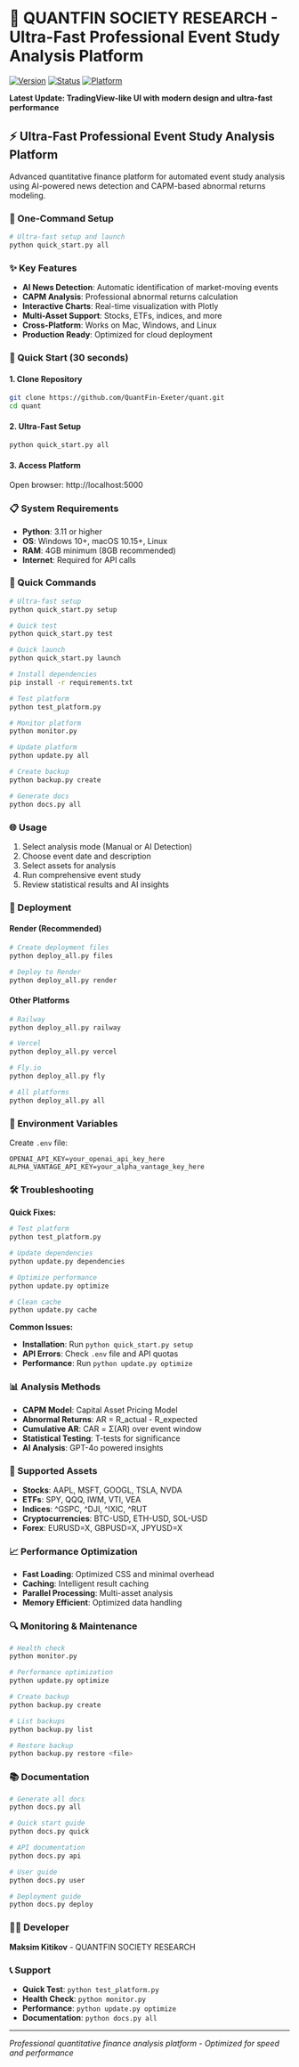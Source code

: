 # 🚀 QUANTFIN SOCIETY RESEARCH - Ultra-Fast Professional Event Study Analysis Platform

[![Version](https://img.shields.io/badge/version-v2.2.0-blue.svg)](https://github.com/QuantFin-Exeter/quant/releases/tag/v2.2.0)
[![Status](https://img.shields.io/badge/status-active-success.svg)](https://quantfin.it.com/)
[![Platform](https://img.shields.io/badge/platform-independent-brightgreen.svg)](https://github.com/QuantFin-Exeter/quant)

**Latest Update: TradingView-like UI with modern design and ultra-fast performance**

## ⚡ Ultra-Fast Professional Event Study Analysis Platform

Advanced quantitative finance platform for automated event study analysis using AI-powered news detection and CAPM-based abnormal returns modeling.

### 🚀 One-Command Setup

```bash
# Ultra-fast setup and launch
python quick_start.py all
```

### ✨ Key Features

* **AI News Detection**: Automatic identification of market-moving events
* **CAPM Analysis**: Professional abnormal returns calculation
* **Interactive Charts**: Real-time visualization with Plotly
* **Multi-Asset Support**: Stocks, ETFs, indices, and more
* **Cross-Platform**: Works on Mac, Windows, and Linux
* **Production Ready**: Optimized for cloud deployment

### 🎯 Quick Start (30 seconds)

#### 1. Clone Repository
```bash
git clone https://github.com/QuantFin-Exeter/quant.git
cd quant
```

#### 2. Ultra-Fast Setup
```bash
python quick_start.py all
```

#### 3. Access Platform
Open browser: http://localhost:5000

### 📋 System Requirements

* **Python**: 3.11 or higher
* **OS**: Windows 10+, macOS 10.15+, Linux
* **RAM**: 4GB minimum (8GB recommended)
* **Internet**: Required for API calls

### 🔧 Quick Commands

```bash
# Ultra-fast setup
python quick_start.py setup

# Quick test
python quick_start.py test

# Quick launch
python quick_start.py launch

# Install dependencies
pip install -r requirements.txt

# Test platform
python test_platform.py

# Monitor platform
python monitor.py

# Update platform
python update.py all

# Create backup
python backup.py create

# Generate docs
python docs.py all
```

### 🌐 Usage

1. Select analysis mode (Manual or AI Detection)
2. Choose event date and description
3. Select assets for analysis
4. Run comprehensive event study
5. Review statistical results and AI insights

### 🚀 Deployment

#### Render (Recommended)
```bash
# Create deployment files
python deploy_all.py files

# Deploy to Render
python deploy_all.py render
```

#### Other Platforms
```bash
# Railway
python deploy_all.py railway

# Vercel
python deploy_all.py vercel

# Fly.io
python deploy_all.py fly

# All platforms
python deploy_all.py all
```

### 🔑 Environment Variables

Create `.env` file:
```env
OPENAI_API_KEY=your_openai_api_key_here
ALPHA_VANTAGE_API_KEY=your_alpha_vantage_key_here
```

### 🛠️ Troubleshooting

**Quick Fixes:**
```bash
# Test platform
python test_platform.py

# Update dependencies
python update.py dependencies

# Optimize performance
python update.py optimize

# Clean cache
python update.py cache
```

**Common Issues:**
- **Installation**: Run `python quick_start.py setup`
- **API Errors**: Check `.env` file and API quotas
- **Performance**: Run `python update.py optimize`

### 📊 Analysis Methods

- **CAPM Model**: Capital Asset Pricing Model
- **Abnormal Returns**: AR = R_actual - R_expected
- **Cumulative AR**: CAR = Σ(AR) over event window
- **Statistical Testing**: T-tests for significance
- **AI Analysis**: GPT-4o powered insights

### 🎯 Supported Assets

- **Stocks**: AAPL, MSFT, GOOGL, TSLA, NVDA
- **ETFs**: SPY, QQQ, IWM, VTI, VEA
- **Indices**: ^GSPC, ^DJI, ^IXIC, ^RUT
- **Cryptocurrencies**: BTC-USD, ETH-USD, SOL-USD
- **Forex**: EURUSD=X, GBPUSD=X, JPYUSD=X

### 📈 Performance Optimization

- **Fast Loading**: Optimized CSS and minimal overhead
- **Caching**: Intelligent result caching
- **Parallel Processing**: Multi-asset analysis
- **Memory Efficient**: Optimized data handling

### 🔍 Monitoring & Maintenance

```bash
# Health check
python monitor.py

# Performance optimization
python update.py optimize

# Create backup
python backup.py create

# List backups
python backup.py list

# Restore backup
python backup.py restore <file>
```

### 📚 Documentation

```bash
# Generate all docs
python docs.py all

# Quick start guide
python docs.py quick

# API documentation
python docs.py api

# User guide
python docs.py user

# Deployment guide
python docs.py deploy
```

### 👨‍💻 Developer

**Maksim Kitikov** - QUANTFIN SOCIETY RESEARCH

### 📞 Support

- **Quick Test**: `python test_platform.py`
- **Health Check**: `python monitor.py`
- **Performance**: `python update.py optimize`
- **Documentation**: `python docs.py all`

---

*Professional quantitative finance analysis platform - Optimized for speed and performance*